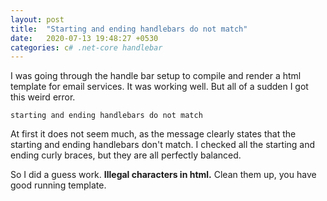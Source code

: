 ```yaml
---
layout: post
title:  "Starting and ending handlebars do not match"
date:   2020-07-13 19:48:27 +0530
categories: c# .net-core handlebar
---
```


I was going through the handle bar setup to compile and render a html template for email services. It was working well. But all of a sudden I got this weird error. 

```starting and ending handlebars do not match```

At first it does not seem much, as the message clearly states that the starting and ending handlebars don't match. I checked all the starting and ending curly braces, but they are all perfectly balanced. 

So I did a guess work. <b>Illegal characters in html.</b> Clean them up, you have good running template.